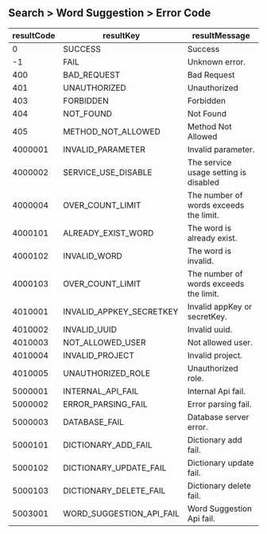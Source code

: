 ## Search > Word Suggestion > Error Code


| resultCode | resultKey                | resultMessage |
|------------|--------------------------|----|
| 0          | SUCCESS                  | Success |
| -1         | FAIL                     | Unknown error. |
| 400        | BAD_REQUEST              | Bad Request |
| 401        | UNAUTHORIZED             | Unauthorized |
| 403        | FORBIDDEN                | Forbidden |
| 404        | NOT_FOUND                | Not Found |
| 405        | METHOD_NOT_ALLOWED       | Method Not Allowed |
| 4000001    | INVALID_PARAMETER        | Invalid parameter. |
| 4000002    | SERVICE_USE_DISABLE      | The service usage setting is disabled |
| 4000004    | OVER_COUNT_LIMIT         | The number of words exceeds the limit.  |
| 4000101    | ALREADY_EXIST_WORD       | The word is already exist. |
| 4000102    | INVALID_WORD             | The word is invalid. |
| 4000103    | OVER_COUNT_LIMIT         | The number of words exceeds the limit.  |
| 4010001    | INVALID_APPKEY_SECRETKEY | Invalid appKey or secretKey. |
| 4010002    | INVALID_UUID             | Invalid uuid. |
| 4010003    | NOT_ALLOWED_USER         | Not allowed user. |
| 4010004    | INVALID_PROJECT          | Invalid project.  |
| 4010005    | UNAUTHORIZED_ROLE        | Unauthorized role.  |
| 5000001    | INTERNAL_API_FAIL        | Internal Api fail.  |
| 5000002    | ERROR_PARSING_FAIL       | Error parsing fail. |
| 5000003    | DATABASE_FAIL            | Database server error. |
| 5000101    | DICTIONARY_ADD_FAIL      | Dictionary add fail.   |
| 5000102    | DICTIONARY_UPDATE_FAIL   | Dictionary update fail. |
| 5000103    | DICTIONARY_DELETE_FAIL   | Dictionary delete fail.  |
| 5003001    | WORD_SUGGESTION_API_FAIL | Word Suggestion Api fail.   |
